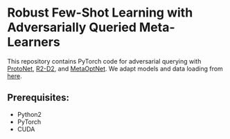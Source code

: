 # Robust Few-Shot Learning with Adversarially Queried Meta-Learners

This repository contains PyTorch code for adversarial querying with [ProtoNet](https://arxiv.org/abs/1703.05175), [R2-D2](https://arxiv.org/abs/1805.08136), and [MetaOptNet](https://arxiv.org/pdf/1904.03758.pdf).  We adapt models and data loading from [here](https://github.com/kjunelee/MetaOptNet).

## Prerequisites:
* Python2
* PyTorch
* CUDA
